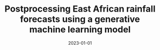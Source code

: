 ---
title: "Postprocessing East African rainfall forecasts using a generative machine learning model"
collection: publications
category: publications
permalink: /publication/2023-01-01-postprocessing
excerpt: 'This paper presents a generative machine learning approach for postprocessing East African rainfall forecasts.'
date: 2023-01-01
venue: 'Journal of Advances in Modeling Earth Systems'
paperurl: 'http://academicpages.github.io/files/postprocessing_2023.pdf'
citation: 'Antonio B, McRae ATT, MacLeod D, Cooper FC, Marsham J, Aitchison L, Palmer TN, Watson PAG. (2023). &quot;Postprocessing East African rainfall forecasts using a generative machine learning model.&quot; <i>Journal of Advances in Modeling Earth Systems</i>.'
--- 